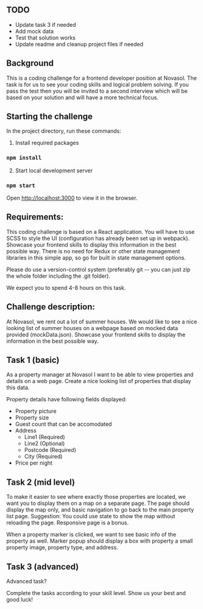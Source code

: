 ## TODO
<ul>
  <li>Update task 3 if needed</li>
  <li>Add mock data</li>
  <li>Test that solution works</li>
  <li>Update readme and cleanup project files if needed</li>
</ul>

## Background
This is a coding challenge for a frontend developer position at Novasol. The task is for us to see your coding skills and logical problem solving. If you pass the test then you will be invited to a second interview which will be based on your solution and will have a more technical focus.

## Starting the challenge

In the project directory, run these commands:

1. Install required packages
### `npm install`

2. Start local development server
### `npm start`

Open [http://localhost:3000](http://localhost:3000) to view it in the browser.



## Requirements:
This coding challenge is based on a React application. You will have to use SCSS to style the UI (configuration has already been set up in webpack). Showcase your frontend skills to display this information in the best possible way.
There is no need for Redux or other state management libraries in this simple app, so go for built in state management options.

Please do use a version-control system (preferably git -- you can just zip the whole folder including the .git folder).

We expect you to spend 4-8 hours on this task.

## Challenge description:
At Novasol, we rent out a lot of summer houses. We would like to see a nice looking list of summer houses on a webpage based on mocked data provided (mockData.json). Showcase your frontend skills to display the information in the best possible way.

## Task 1 (basic)
As a property manager at Novasol I want to be able to view properties and details on a web page. Create a nice looking list of properties that display this data.

Property details have following fields displayed:
<ul>
  <li>Property picture</li>
  <li>Property size</li>
  <li>Guest count that can be accomodated</li>
  <li>
    Address
    <ul>
      <li>Line1 (Required)</li>
      <li>Line2 (Optional)</li>
      <li>Postcode (Required)</li>
      <li>City (Required)</li>
    </ul>
  </li>
  <li>Price per night</li>


</ul>

## Task 2 (mid level)
To make it easier to see where exactly those properties are located, we want you to display them on a map on a separate page. The page should display the map only, and basic navigation to go back to the main property list page.
Suggestion: You could use state to show the map without reloading the page. Responsive page is a bonus.

When a property marker is clicked, we want to see basic info of the property as well. Marker popup should display a box with property a small property image, property type, and address.

## Task 3 (advanced)
Advanced task?

Complete the tasks according to your skill level. Show us your best and good luck!



